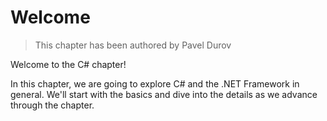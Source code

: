 # Welcome

> This chapter has been authored by Pavel Durov

Welcome to the C# chapter! 

In this chapter, we are going to explore C# and the .NET Framework in general.
We'll start with the basics and dive into the details as we advance through the chapter.